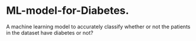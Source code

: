 # ML-model-for-Diabetes.

A machine learning model to accurately classify whether or not the patients in the dataset have diabetes or not?	

